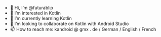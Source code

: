 - 👋 Hi, I’m @futurablip
- 👀 I’m interested in Kotlin
- 🌱 I’m currently learning Kotlin
- 💞️ I’m looking to collaborate on Kotlin with Android Studio
- 📫 How to reach me: kandroid @ gmx . de / German / English / French

<!---
futurablip/futurablip is a ✨ special ✨ repository because its `README.md` (this file) appears on your GitHub profile.
You can click the Preview link to take a look at your changes.
--->
